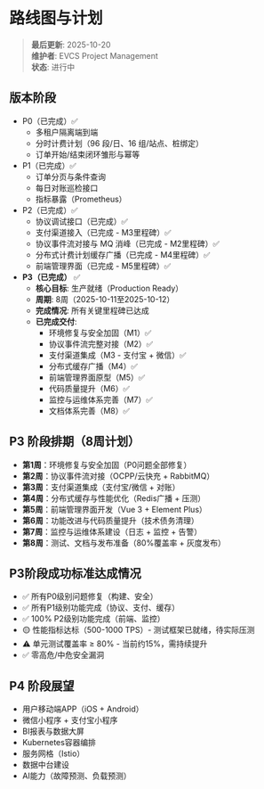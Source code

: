 # 路线图与计划

> **最后更新**: 2025-10-20  
> **维护者**: EVCS Project Management  
> **状态**: 进行中

## 版本阶段
- P0（已完成）✅
  - 多租户隔离端到端
  - 分时计费计划（96 段/日、16 组/站点、桩绑定）
  - 订单开始/结束闭环雏形与幂等
- P1（已完成）✅
  - 订单分页与条件查询
  - 每日对账巡检接口
  - 指标暴露（Prometheus）
- P2（已完成）✅
  - 协议调试接口（已完成）✅
  - 支付渠道接入（已完成 - M3里程碑）✅
  - 协议事件流对接与 MQ 消峰（已完成 - M2里程碑）✅
  - 分布式计费计划缓存广播（已完成 - M4里程碑）✅
  - 前端管理界面（已完成 - M5里程碑）✅
- **P3（已完成）** ✅
  - **核心目标**: 生产就绪（Production Ready）
  - **周期**: 8周（2025-10-11至2025-10-12）
  - **完成情况**: 所有关键里程碑已达成
  - **已完成交付**:
    - 环境修复与安全加固（M1）✅
    - 协议事件流完整对接（M2）✅
    - 支付渠道集成（M3 - 支付宝 + 微信）✅
    - 分布式缓存广播（M4）✅
    - 前端管理界面原型（M5）✅
    - 代码质量提升（M6）✅
    - 监控与运维体系完善（M7）✅
    - 文档体系完善（M8）✅

## P3 阶段排期（8周计划）
- **第1周**：环境修复与安全加固（P0问题全部修复）
- **第2周**：协议事件流对接（OCPP/云快充 + RabbitMQ）
- **第3周**：支付渠道集成（支付宝/微信 + 对账）
- **第4周**：分布式缓存与性能优化（Redis广播 + 压测）
- **第5周**：前端管理界面开发（Vue 3 + Element Plus）
- **第6周**：功能改进与代码质量提升（技术债务清理）
- **第7周**：监控与运维体系建设（日志 + 监控 + 告警）
- **第8周**：测试、文档与发布准备（80%覆盖率 + 灰度发布）

## P3阶段成功标准达成情况
- ✅ 所有P0级别问题修复（构建、安全）
- ✅ 所有P1级别功能完成（协议、支付、缓存）
- ✅ 100% P2级别功能完成（前端、监控）
- 🟡 性能指标达标（500-1000 TPS）- 测试框架已就绪，待实际压测
- ⚠️ 单元测试覆盖率 ≥ 80% - 当前约15%，需持续提升
- ✅ 零高危/中危安全漏洞

## P4 阶段展望
- 用户移动端APP（iOS + Android）
- 微信小程序 + 支付宝小程序
- BI报表与数据大屏
- Kubernetes容器编排
- 服务网格（Istio）
- 数据中台建设
- AI能力（故障预测、负载预测）

